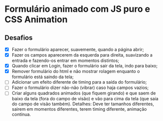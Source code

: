 <h1> Formulário animado com JS puro e CSS Animation </h1>

<h2> Desafios </h2>

- [x] Fazer o formulário aparecer, suavemente, quando a página abrir;
- [x] Fazer os campos aparecerem da esquerda para direita, suavizando a entrada e fazendo-os entrar em momentos distintos;
- [x] Quando clicar em Login, fazer o formulário sair da tela, indo para baixo;
- [x] Remover formulário do html e não mostrar rolagem enquanto o formulário está saindo da tela;
- [ ] Adicionar um efeito diferente de timing para a saída do formulário;
- [ ] Fazer o formulário dizer não-não (vibrar) caso haja campos vazios;
- [ ] Criar alguns quadrados animados (que fiquem girando) e que saem de baixo da tela (fora do campo de visão) e vão para cima da tela (que saia do campo de visão também). Detalhes: Deve ter tamanhos diferentes, sairem em momentos diferentes, terem timing diferente, animação contínua.
